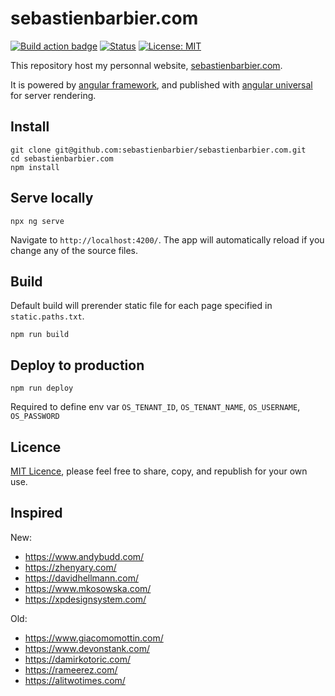 # sebastienbarbier.com

[![Build action badge](https://github.com/sebastienbarbier/sebastienbarbier.com/actions/workflows/build.yml/badge.svg?branch=main)](https://github.com/sebastienbarbier/sebastienbarbier.com/actions/) [![Status](https://status.sebastienbarbier.com/badge.svg)](https://status.sebastienbarbier.com) [![License: MIT](https://img.shields.io/badge/License-MIT-green.svg)](https://github.com/sebastienbarbier/sebastienbarbier.com/blob/main/LICENCE)

This repository host my personnal website, [sebastienbarbier.com](https://sebastienbarbier.com).

It is powered by [angular framework](https://angular.io), and published with [angular universal](https://github.com/angular/universal) for server rendering.

## Install

```
git clone git@github.com:sebastienbarbier/sebastienbarbier.com.git
cd sebastienbarbier.com
npm install
```

## Serve locally

```
npx ng serve
```

Navigate to `http://localhost:4200/`. The app will automatically reload if you change any of the source files.

## Build

Default build will prerender static file for each page specified in `static.paths.txt`.

```
npm run build
```

## Deploy to production

```
npm run deploy
```

Required to define env var `OS_TENANT_ID`, `OS_TENANT_NAME`, `OS_USERNAME`, `OS_PASSWORD`

## Licence

[MIT Licence](https://opensource.org/licenses/MIT), please feel free to share, copy, and republish for your own use.

## Inspired

New:
- https://www.andybudd.com/
- https://zhenyary.com/
- https://davidhellmann.com/
- https://www.mkosowska.com/
- https://xpdesignsystem.com/

Old:
- https://www.giacomomottin.com/  
- https://www.devonstank.com/  
- https://damirkotoric.com/  
- https://rameerez.com/
- https://alitwotimes.com/
